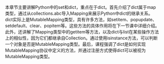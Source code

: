本章节主要讲解Python中的set和dict，重点在于dict。首先介绍了dict属于map类型，通过从collections.abc导入Mapping来展示Python中dict的继承关系。dict实际上是MutableMapping类型，具有许多方法，如setitem、popupdate、setdefault、clear、popitem等。这些方法的具体作用将在下一节课中详细介绍。此外，还讲解了Mapping类型中的getitem等方法，以及dict与list在某些操作方法上的相似性，因为它们都继承自Collection。通过使用isinstance方法，可以判断一个对象是否是MutableMapping类型。最后，课程强调了dict是如何实现MutableMapping协议中定义的方法，并通过注册方式使得dict可以被视为MutableMapping类型。